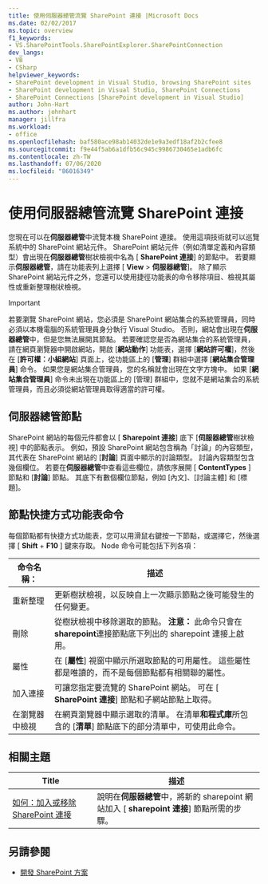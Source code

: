 ```yaml
---
title: 使用伺服器總管流覽 SharePoint 連接 |Microsoft Docs
ms.date: 02/02/2017
ms.topic: overview
f1_keywords:
- VS.SharePointTools.SharePointExplorer.SharePointConnection
dev_langs:
- VB
- CSharp
helpviewer_keywords:
- SharePoint development in Visual Studio, browsing SharePoint sites
- SharePoint development in Visual Studio, SharePoint Connections
- SharePoint Connections [SharePoint development in Visual Studio]
author: John-Hart
ms.author: johnhart
manager: jillfra
ms.workload:
- office
ms.openlocfilehash: baf580ace98ab14032de1e9a3edf18af2b2cfee8
ms.sourcegitcommit: f9e44f5ab6a1dfb56c945c9986730465e1adb6fc
ms.contentlocale: zh-TW
ms.lasthandoff: 07/06/2020
ms.locfileid: "86016349"
---
```

# <a name="browse-sharepoint-connections-by-using-server-explorer"></a>使用伺服器總管流覽 SharePoint 連接
  您現在可以在**伺服器總管**中流覽本機 SharePoint 連接。 使用這項技術就可以巡覽系統中的 SharePoint 網站元件。 SharePoint 網站元件（例如清單定義和內容類型）會出現在**伺服器總管**樹狀檢視中名為 [ **SharePoint 連接**] 的節點中。 若要顯示**伺服器總管**，請在功能表列上選擇 [ **View**  >  **伺服器總管**]。 除了顯示 SharePoint 網站元件之外，您還可以使用捷徑功能表的命令移除項目、檢視其屬性或重新整理樹狀檢視。

> [!IMPORTANT]
> 若要瀏覽 SharePoint 網站，您必須是 SharePoint 網站集合的系統管理員，同時必須以本機電腦的系統管理員身分執行 Visual Studio。 否則，網站會出現在**伺服器總管**中，但是您無法展開其節點。 若要確認您是否為網站集合的系統管理員，請在網頁瀏覽器中開啟網站，開啟 [**網站動作**] 功能表，選擇 [**網站許可權**]，然後在 [**許可權：小組網站**] 頁面上，從功能區上的 [**管理**] 群組中選擇 [**網站集合管理員**] 命令。 如果您是網站集合管理員，您的名稱就會出現在文字方塊中。 如果 [**網站集合管理員**] 命令未出現在功能區上的 [管理] 群組中，您就不是網站集合的系統管理員，而且必須從網站管理員取得適當的許可權。

## <a name="server-explorer-nodes"></a>伺服器總管節點
 SharePoint 網站的每個元件都會以 [ **Sharepoint 連接**] 底下 [**伺服器總管**樹狀檢視] 中的節點表示。 例如，預設 SharePoint 網站包含稱為「討論」的內容類型，其代表在 SharePoint 網站的 [**討論**] 頁面中顯示的討論類型。 討論內容類型包含幾個欄位。 若要在**伺服器總管**中查看這些欄位，請依序展開 [ **ContentTypes** ] 節點和 [**討論**] 節點。 其底下有數個欄位節點，例如 [內文]、[討論主體] 和 [標題]。

## <a name="node-shortcut-menu-commands"></a>節點快捷方式功能表命令
 每個節點都有快捷方式功能表，您可以用滑鼠右鍵按一下節點，或選擇它，然後選擇 [ **Shift** + **F10** ] 鍵來存取。 Node 命令可能包括下列各項：

|命令名稱：|描述|
|------------------|-----------------|
|重新整理|更新樹狀檢視，以反映自上一次顯示節點之後可能發生的任何變更。|
|刪除|從樹狀檢視中移除選取的節點。 **注意：** 此命令只會在**sharepoint**連接節點底下列出的 sharepoint 連接上啟用。|
|屬性|在 [**屬性**] 視窗中顯示所選取節點的可用屬性。 這些屬性都是唯讀的，而不是每個節點都有相關聯的屬性。|
|加入連接|可讓您指定要流覽的 SharePoint 網站。 可在 [ **SharePoint 連接**] 節點和子網站節點上取得。|
|在瀏覽器中檢視|在網頁瀏覽器中顯示選取的清單。 在清單**和程式庫**所包含的 [**清單**] 節點底下的部分清單中，可使用此命令。|

## <a name="related-topics"></a>相關主題

|Title|描述|
|-----------|-----------------|
|[如何：加入或移除 SharePoint 連接](../sharepoint/how-to-add-or-remove-sharepoint-connections.md)|說明在**伺服器總管**中，將新的 sharepoint 網站加入 [ **sharepoint 連接**] 節點所需的步驟。|

## <a name="see-also"></a>另請參閱
- [開發 SharePoint 方案](../sharepoint/developing-sharepoint-solutions.md)
